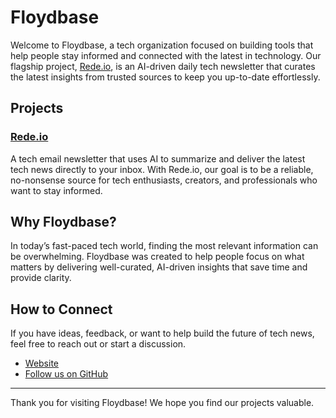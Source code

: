 # Floydbase

Welcome to Floydbase, a tech organization focused on building tools that help people stay informed and connected with the latest in technology. Our flagship project, [Rede.io](https://rede.io), is an AI-driven daily tech newsletter that curates the latest insights from trusted sources to keep you up-to-date effortlessly.

## Projects

### [Rede.io](https://rede.io)
A tech email newsletter that uses AI to summarize and deliver the latest tech news directly to your inbox. With Rede.io, our goal is to be a reliable, no-nonsense source for tech enthusiasts, creators, and professionals who want to stay informed.

## Why Floydbase?

In today’s fast-paced tech world, finding the most relevant information can be overwhelming. Floydbase was created to help people focus on what matters by delivering well-curated, AI-driven insights that save time and provide clarity.

## How to Connect

If you have ideas, feedback, or want to help build the future of tech news, feel free to reach out or start a discussion.

- [Website](https://rede.io)
- [Follow us on GitHub](https://github.com/floydbase)

---

Thank you for visiting Floydbase! We hope you find our projects valuable.
